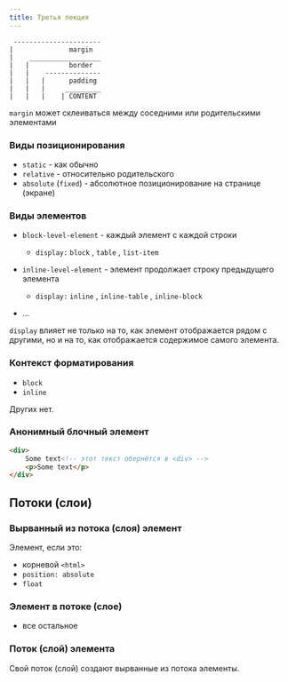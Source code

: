```yaml
---
title: Третья лекция
---
```


```
 ----------------------
|              margin
|    __________________
|   |          border
|   |    --------------
|   |   |      padding
|   |   |     _________
|   |   |    | CONTENT
```

`margin` может склеиваться между соседними или родительскими элементами



### Виды позиционирования

* `static` - как обычно
* `relative` - относительно родительского
* `absolute` (`fixed`) - абсолютное позиционирование на странице (экране)



### Виды элементов

* `block-level-element` - каждый элемент с каждой строки
  * `display:` `block` , `table` , `list-item`
* `inline-level-element` - элемент продолжает строку предыдущего элемента
  * `display:` `inline` , `inline-table` , `inline-block`

* ...

`display` влияет не только на то, как элемент отображается рядом с другими, но и на то, как отображается содержимое самого элемента.



### Контекст форматирования

* `block`
* `inline`

Других нет.



### Анонимный блочный элемент

```html
<div>
    Some text<!-- этот текст обернётся в <div> -->
    <p>Some text</p>
</div>
```



## Потоки (слои)

### Вырванный из потока (слоя) элемент 

Элемент, если это:

* корневой `<html>`
* `position: absolute`
* `float`

### Элемент в потоке (слое)

* все остальное

### Поток (слой) элемента

Свой поток (слой) создают вырванные из потока элементы.

